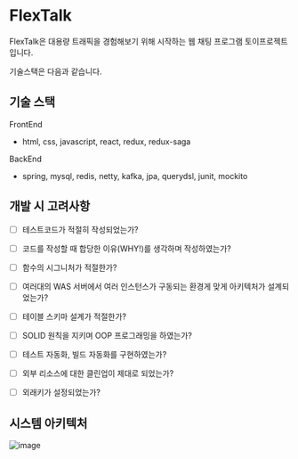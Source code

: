 # FlexTalk
FlexTalk은 대용량 트래픽을 경험해보기 위해 시작하는 웹 채팅 프로그램 토이프로젝트입니다. 

기술스택은 다음과 같습니다.

기술 스택
---------------------
FrontEnd
 - html, css, javascript, react, redux, redux-saga 

BackEnd
 - spring, mysql, redis, netty, kafka, jpa, querydsl, junit, mockito


개발 시 고려사항
---------------------
- [ ] 테스트코드가 적절히 작성되었는가?
- [ ] 코드를 작성할 때 합당한 이유(WHY!)를 생각하며 작성하였는가?
- [ ] 함수의 시그니처가 적절한가?
- [ ] 여러대의 WAS 서버에서 여러 인스턴스가 구동되는 환경게 맞게 아키텍처가 설계되었는가?
- [ ] 테이블 스키마 설계가 적절한가?
- [ ] SOLID 원칙을 지키며 OOP 프로그래밍을 하였는가?
- [ ] 테스트 자동화, 빌드 자동화를 구현하였는가?
- [ ] 외부 리소스에 대한 클린업이 제대로 되었는가?
- [ ] 외래키가 설정되었는가?


시스템 아키텍처 
---------------------
![image](https://user-images.githubusercontent.com/16433283/131493699-b010e58e-b2ec-4798-be19-2f0fea3d53bf.png)


